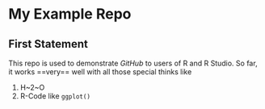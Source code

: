 # My Example Repo

## First Statement

This repo is used to demonstrate *GitHub* to users of R and R Studio.
So far, it works ==very== well with all those special thinks like
1. H~2~O 
2. R-Code like `ggplot()`
